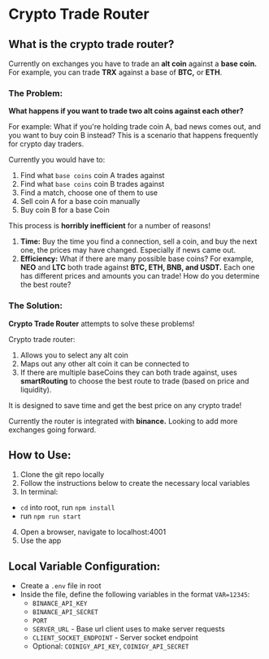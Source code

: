 # Crypto Trade Router

## What is the crypto trade router?

Currently on exchanges you have to trade an **alt coin** against a **base coin.** For example, you can trade **TRX** against a base of **BTC,** or **ETH**.

### The Problem:

**What happens if you want to trade two alt coins against each other?**

For example: What if you're holding trade coin A, bad news comes out, and you want to buy coin B instead? This is a scenario that happens frequently for crypto day traders.

Currently you would have to:

1.  Find what `base coins` coin A trades against
2.  Find what `base coins` coin B trades against
3.  Find a match, choose one of them to use
4.  Sell coin A for a base coin manually
5.  Buy coin B for a base Coin

This process is **horribly inefficient** for a number of reasons!

1.  **Time:** Buy the time you find a connection, sell a coin, and buy the next one, the prices may have changed. Especially if news came out.
2.  **Efficiency:** What if there are many possible base coins? For example, **NEO** and **LTC** both trade against **BTC, ETH, BNB, and USDT.** Each one has different prices and amounts you can trade! How do you determine the best route?

### The Solution:

**Crypto Trade Router** attempts to solve these problems!

Crypto trade router:

1.  Allows you to select any alt coin
2.  Maps out any other alt coin it can be connected to
3.  If there are multiple baseCoins they can both trade against, uses **smartRouting** to choose the best route to trade (based on price and liquidity).

It is designed to save time and get the best price on any crypto trade!

Currently the router is integrated with **binance.** Looking to add more exchanges going forward.

## How to Use:

1.  Clone the git repo locally
2.  Follow the instructions below to create the necessary local variables
3.  In terminal:

* `cd` into root, run `npm install`
* run `npm run start`

4.  Open a browser, navigate to localhost:4001
5.  Use the app

## Local Variable Configuration:

* Create a `.env` file in root
* Inside the file, define the following variables in the format `VAR=12345`:
  * `BINANCE_API_KEY`
  * `BINANCE_API_SECRET`
  * `PORT`
  * `SERVER_URL` - Base url client uses to make server requests
  * `CLIENT_SOCKET_ENDPOINT` - Server socket endpoint
  * Optional: `COINIGY_API_KEY`, `COINIGY_API_SECRET`
